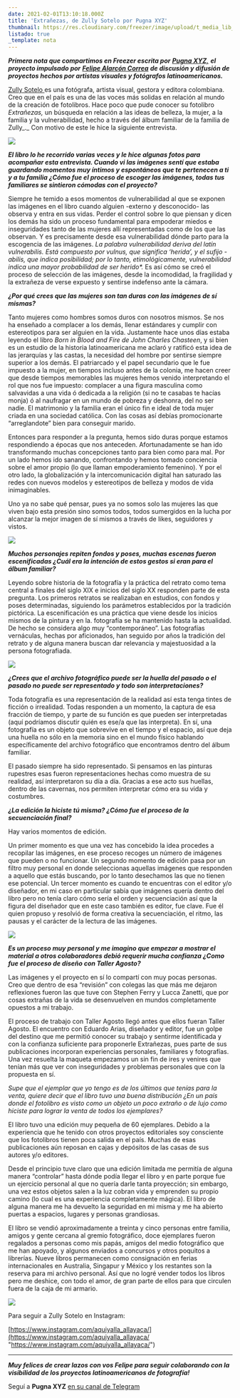 ```yaml
---
date: 2021-02-01T13:10:18.000Z
title: 'Extrañezas, de Zully Sotelo por Pugna XYZ'
thumbnail: https://res.cloudinary.com/freezer/image/upload/t_media_lib_thumb/v1612185217/2021/1_xwEzuaKS6itfzEuzygNZww_pugblu.jpg
listado: true
_template: nota
---
```


**_Primera nota que compartimos en Freezer escrita por_** [**_Pugna XYZ,_**](https://pugnaxyz.medium.com/) **_el proyecto impulsado por_** [**_Felipe Alarcón Correa_**](https://www.instagram.com/felipeacn/) **_de discusión y difusión de proyectos hechos por artistas visuales y fotógrafos latinoamericanos._**

[Zully Sotelo ](https://www.instagram.com/zullynka/)es una fotógrafa, artista visual, gestora y editora colombiana. Creo que en el país es una de las voces más solidas en relación al mundo de la creación de fotolibros. Hace poco que pude conocer su fotolibro _Extrañezas,_ un búsqueda en relación a las ideas de belleza, la mujer, a la familia y la vulnerabilidad, hecho a través del álbum familiar de la familia de Zully_._ Con motivo de este le hice la siguiente entrevista.

![](https://miro.medium.com/max/700/1*3KnSWE553doLp34rr9OEVw.jpeg)

**_El libro lo he recorrido varias veces y le hice algunas fotos para acompañar esta entrevista. Cuando vi las imágenes sentí que estaba guardando momentos muy íntimos y espontáneos que te pertenecen a ti y a tu familia ¿Cómo fue el proceso de escoger las imágenes, todas tus familiares se sintieron cómodas con el proyecto?_**

Siempre he temido a esos momentos de vulnerabilidad al que se exponen las imágenes en el libro cuando alguien -externo y desconocido- las observa y entra en sus vidas. Perder el control sobre lo que piensan y dicen los demás ha sido un proceso fundamental para empoderar miedos e inseguridades tanto de las mujeres allí representadas como de los que las observan. Y es precisamente desde esa vulnerabilidad dónde parto para la escogencia de las imágenes. _La palabra vulnerabilidad deriva del latín vulnerabilis. Está compuesto por vulnus, que significa ‘herida’, y el sufijo -abilis, que indica posibilidad; por lo tanto, etimológicamente, vulnerabilidad indica una mayor probabilidad de ser herido*._ Es así cómo se creó el proceso de selección de las imágenes, desde la incomodidad, la fragilidad y la extrañeza de verse expuesto y sentirse indefenso ante la cámara.

**_¿Por qué crees que las mujeres son tan duras con las imágenes de sí mismas?_**

Tanto mujeres como hombres somos duros con nosotros mismos. Se nos ha enseñado a complacer a los demás, llenar estándares y cumplir con estereotipos para ser alguien en la vida. Justamente hace unos días estaba leyendo el libro _Born in Blood and Fire de John Charles Chasteen_, y si bien es un estudio de la historia latinoamericana me aclaró y ratificó esta idea de las jerarquías y las castas, la necesidad del hombre por sentirse siempre superior a los demás. El patriarcado y el papel secundario que le fue impuesto a la mujer, en tiempos incluso antes de la colonia, me hacen creer que desde tiempos memorables las mujeres hemos venido interpretando el rol que nos fue impuesto: complacer a una figura masculina como salvavidas a una vida ó dedicada a la religión (si no te casabas te hacías monja) ó al naufragar en un mundo de pobreza y deshonra, del no ser nadie. El matrimonio y la familia eran el único fin e ideal de toda mujer criada en una sociedad católica. Con las cosas así debías promocionarte “arreglandote” bien para conseguir marido.

Entonces para responder a la pregunta, hemos sido duras porque estamos respondiendo a épocas que nos anteceden. Afortunadamente se han ido transformando muchas concepciones tanto para bien como para mal. Por un lado hemos ido sanando, confrontando y hemos tomado conciencia sobre el amor propio (lo que llaman empoderamiento femenino). Y por el otro lado, la globalización y la intercomunicación digital han saturado las redes con nuevos modelos y estereotipos de belleza y modos de vida inimaginables.

Uno ya no sabe qué pensar, pues ya no somos solo las mujeres las que viven bajo esta presión sino somos todos, todos sumergidos en la lucha por alcanzar la mejor imagen de sí mismos a través de likes, seguidores y vistos.

![](https://miro.medium.com/max/700/1*xwEzuaKS6itfzEuzygNZww.jpeg)

**_Muchos personajes repiten fondos y poses, muchas escenas fueron escenificadas ¿Cuál era la intención de estos gestos si eran para el álbum familiar?_**

Leyendo sobre historia de la fotografía y la práctica del retrato como tema central a finales del siglo XIX e inicios del siglo XX responden parte de esta pregunta. Los primeros retratos se realizaban en estudios, con fondos y poses determinadas, siguiendo los parámetros establecidos por la tradición pictórica. La escenificación es una práctica que viene desde los inicios mismos de la pintura y en la. fotografía se ha mantenido hasta la actualidad. De hecho se considera algo muy “contemporáneo”. Las fotografías vernáculas, hechas por aficionados, han seguido por años la tradición del retrato y de alguna manera buscan dar relevancia y majestuosidad a la persona fotografiada.

![](https://miro.medium.com/max/700/1*JuOSVuJ2Gqpfs-HET3IVBQ.jpeg)

**_¿Crees que el archivo fotográfico puede ser la huella del pasado o el pasado no puede ser representado y todo son interpretaciones?_**

Toda fotografía es una representación de la realidad así esta tenga tintes de ficción o irrealidad. Todas responden a un momento, la captura de esa fracción de tiempo, y parte de su función es que pueden ser interpretadas (aquí podríamos discutir quién es ese/a que las interpreta). En sí, una fotografía es un objeto que sobrevive en el tiempo y el espacio, así que deja una huella no sólo en la memoria sino en el mundo físico hablando específicamente del archivo fotográfico que encontramos dentro del álbum familiar.

El pasado siempre ha sido representado. Si pensamos en las pinturas rupestres esas fueron representaciones hechas como muestra de su realidad, así interpretaron su día a día. Gracias a ese acto sus huellas, dentro de las cavernas, nos permiten interpretar cómo era su vida y costumbres.

**_¿La edición la hiciste tú misma? ¿Cómo fue el proceso de la secuenciación final?_**

Hay varios momentos de edición.

Un primer momento es que una vez has concebido la idea procedes a recopilar las imágenes, en ese proceso recoges un número de imágenes que pueden o no funcionar. Un segundo momento de edición pasa por un filtro muy personal en donde seleccionas aquellas imágenes que responden a aquello que estás buscando, por lo tanto desechamos las que no tienen ese potencial. Un tercer momento es cuando te encuentras con el editor y/o diseñador, en mi caso en particular sabía que imágenes quería dentro del libro pero no tenía claro cómo sería el orden y secuenciación así que la figura del diseñador que en este caso también es editor, fue clave. Fue él quien propuso y resolvió de forma creativa la secuenciación, el ritmo, las pausas y el carácter de la lectura de las imágenes.

![](https://miro.medium.com/max/700/1*Pz9_H-fsIsCJMUG7vb1Pog.jpeg)

**_Es un proceso muy personal y me imagino que empezar a mostrar el material a otros colaboradores debió requerir mucha confianza ¿Como fue el proceso de diseño con Taller Agosto?_**

Las imágenes y el proyecto en sí lo compartí con muy pocas personas. Creo que dentro de esa “revisión” con colegas las que más me dejaron reflexiones fueron las que tuve con Stephen Ferry y Lucca Zanetti, que por cosas extrañas de la vida se desenvuelven en mundos completamente opuestos a mi trabajo.

El proceso de trabajo con Taller Agosto llegó antes que ellos fueran Taller Agosto. El encuentro con Eduardo Arias, diseñador y editor, fue un golpe del destino que me permitió conocer su trabajo y sentirme identificada y con la confianza suficiente para proponerle Extrañezas, pues parte de sus publicaciones incorporan experiencias personales, familiares y fotografías. Una vez resuelta la maqueta empezamos un sin fin de ires y venires que tenían más que ver con inseguridades y problemas personales que con la propuesta en sí.

_Supe que el ejemplar que yo tengo es de los últimos que tenías para la venta, quiere decir que el libro tuvo una buena distribución ¿En un país donde el fotolibro es visto como un objeto un poco extraño o de lujo como hiciste para lograr la venta de todos los ejemplares?_

El libro tuvo una edición muy pequeña de 60 ejemplares. Debido a la experiencia que he tenido con otros proyectos editoriales soy consciente que los fotolibros tienen poca salida en el país. Muchas de esas publicaciones aún reposan en cajas y depósitos de las casas de sus autores y/o editores.

Desde el principio tuve claro que una edición limitada me permitía de alguna manera “controlar” hasta dónde podía llegar el libro y en parte porque fue un ejercicio personal al que no quería darle tanta proyección; sin embargo, una vez estos objetos salen a la luz cobran vida y emprenden su propio camino (lo cual es una experiencia completamente mágica). El libro de alguna manera me ha devuelto la seguridad en mi misma y me ha abierto puertas a espacios, lugares y personas grandiosas.

El libro se vendió aproximadamente a treinta y cinco personas entre familia, amigos y gente cercana al gremio fotográfico, doce ejemplares fueron regalados a personas como mis papás, amigos del medio fotográfico que me han apoyado, y algunos enviados a concursos y otros poquitos a librerías. Nueve libros permanecen como consignación en ferias internacionales en Australia, Singapur y México y los restantes son la reserva para mi archivo personal. Así que no logré vender todos los libros pero me deshice, con todo el amor, de gran parte de ellos para que circulen fuera de la caja de mi armario.

![](https://miro.medium.com/max/700/1*NLuvKqxWnVnbZzsKHIIdkA.jpeg)

Para seguir a Zully Sotelo en Instagram:

[https://www.instagram.com/aquiyalla_allayaca/](https://www.instagram.com/aquiyalla_allayaca/ "https://www.instagram.com/aquiyalla_allayaca/")

***

**_Muy felices de crear lazos con vos Felipe para seguir colaborando con la visibilidad de los proyectos latinoamericanos de fotografía!_**

Seguí a **Pugna XYZ** [en su canal de Telegram](https://web.telegram.org/#/im?p=@pugnaXYZ)
